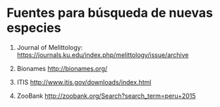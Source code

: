 # Fuentes para búsqueda de nuevas especies

1. Journal of Melittology: <https://journals.ku.edu/index.php/melittology/issue/archive>

2. Bionames <http://bionames.org/>

3. ITIS <http://www.itis.gov/downloads/index.html>

4. ZooBank <http://zoobank.org/Search?search_term=peru+2015>

